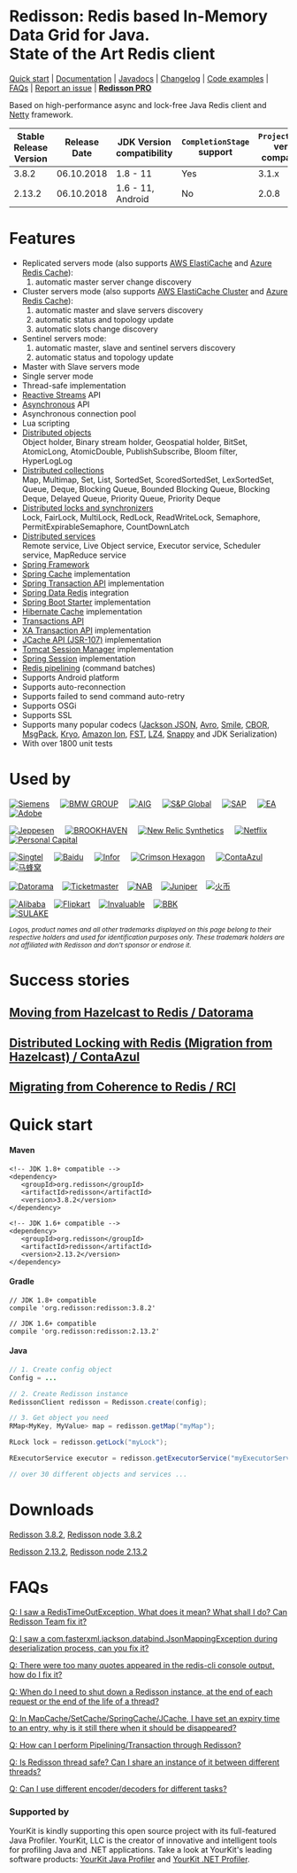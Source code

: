 Redisson: Redis based In-Memory Data Grid for Java.<br/> State of the Art Redis client
====
[Quick start](https://github.com/redisson/redisson#quick-start) | [Documentation](https://github.com/redisson/redisson/wiki) | [Javadocs](http://www.javadoc.io/doc/org.redisson/redisson/3.8.2) | [Changelog](https://github.com/redisson/redisson/blob/master/CHANGELOG.md) | [Code examples](https://github.com/redisson/redisson-examples) | [FAQs](https://github.com/redisson/redisson/wiki/16.-FAQ) | [Report an issue](https://github.com/redisson/redisson/issues/new) | **[Redisson PRO](https://redisson.pro)**

Based on high-performance async and lock-free Java Redis client and [Netty](http://netty.io) framework.  

| Stable <br/> Release Version | Release Date | JDK Version<br/> compatibility | `CompletionStage` <br/> support | `ProjectReactor` version<br/> compatibility |
| ------------- | ------------- | ------------| -----------| -----------|
| 3.8.2  | 06.10.2018 | 1.8 - 11 | Yes | 3.1.x |
| 2.13.2 | 06.10.2018 | 1.6 - 11, Android | No | 2.0.8 |


Features
================================
* Replicated servers mode (also supports [AWS ElastiCache](http://docs.aws.amazon.com/AmazonElastiCache/latest/UserGuide/Replication.html) and [Azure Redis Cache](https://azure.microsoft.com/en-us/services/cache/)):
    1. automatic master server change discovery
* Cluster servers mode (also supports [AWS ElastiCache Cluster](http://docs.aws.amazon.com/AmazonElastiCache/latest/UserGuide/Clusters.html) and [Azure Redis Cache](https://azure.microsoft.com/en-us/services/cache/)):
    1. automatic master and slave servers discovery
    2. automatic status and topology update
    3. automatic slots change discovery
* Sentinel servers mode: 
    1. automatic master, slave and sentinel servers discovery
    2. automatic status and topology update
* Master with Slave servers mode  
* Single server mode  
* Thread-safe implementation  
* [Reactive Streams](https://github.com/redisson/redisson/wiki/3.-operations-execution#32-reactive-way) API  
* [Asynchronous](https://github.com/redisson/redisson/wiki/3.-operations-execution#31-async-way) API  
* Asynchronous connection pool  
* Lua scripting  
* [Distributed objects](https://github.com/redisson/redisson/wiki/6.-Distributed-objects)  
    Object holder, Binary stream holder, Geospatial holder, BitSet, AtomicLong, AtomicDouble, PublishSubscribe,
    Bloom filter, HyperLogLog
* [Distributed collections](https://github.com/redisson/redisson/wiki/7.-Distributed-collections)  
    Map, Multimap, Set, List, SortedSet, ScoredSortedSet, LexSortedSet, Queue, Deque, Blocking Queue, Bounded Blocking Queue, Blocking Deque, Delayed Queue, Priority Queue, Priority Deque
* [Distributed locks and synchronizers](https://github.com/redisson/redisson/wiki/8.-Distributed-locks-and-synchronizers)  
    Lock, FairLock, MultiLock, RedLock, ReadWriteLock, Semaphore, PermitExpirableSemaphore, CountDownLatch
* [Distributed services](https://github.com/redisson/redisson/wiki/9.-distributed-services)  
    Remote service, Live Object service, Executor service, Scheduler service, MapReduce service
* [Spring Framework](https://github.com/redisson/redisson/wiki/14.-Integration%20with%20frameworks#141-spring-framework)
* [Spring Cache](https://github.com/redisson/redisson/wiki/14.-Integration%20with%20frameworks/#142-spring-cache) implementation
* [Spring Transaction API](https://github.com/redisson/redisson/wiki/14.-Integration-with-frameworks/#147-spring-transaction-manager) implementation
* [Spring Data Redis](https://github.com/redisson/redisson/wiki/14.-Integration-with-frameworks/#148-spring-data-redis) integration
* [Spring Boot Starter](https://github.com/redisson/redisson/wiki/14.-Integration-with-frameworks/#149-spring-boot-starter) implementation
* [Hibernate Cache](https://github.com/redisson/redisson/wiki/14.-Integration%20with%20frameworks/#143-hibernate-cache) implementation
* [Transactions API](https://github.com/redisson/redisson/wiki/10.-Additional-features#104-transactions)
* [XA Transaction API](https://github.com/redisson/redisson/wiki/10.-additional-features/#105-xa-transactions) implementation
* [JCache API (JSR-107)](https://github.com/redisson/redisson/wiki/14.-Integration%20with%20frameworks/#144-jcache-api-jsr-107-implementation) implementation
* [Tomcat Session Manager](https://github.com/redisson/redisson/wiki/14.-Integration%20with%20frameworks#145-tomcat-redis-session-manager) implementation
* [Spring Session](https://github.com/redisson/redisson/wiki/14.-Integration%20with%20frameworks/#146-spring-session) implementation
* [Redis pipelining](https://github.com/redisson/redisson/wiki/10.-additional-features#102-execution-batches-of-commands) (command batches)
* Supports Android platform  
* Supports auto-reconnection  
* Supports failed to send command auto-retry  
* Supports OSGi  
* Supports SSL  
* Supports many popular codecs ([Jackson JSON](https://github.com/FasterXML/jackson), [Avro](http://avro.apache.org/), [Smile](http://wiki.fasterxml.com/SmileFormatSpec), [CBOR](http://cbor.io/), [MsgPack](http://msgpack.org/), [Kryo](https://github.com/EsotericSoftware/kryo), [Amazon Ion](https://amzn.github.io/ion-docs/), [FST](https://github.com/RuedigerMoeller/fast-serialization), [LZ4](https://github.com/jpountz/lz4-java), [Snappy](https://github.com/xerial/snappy-java) and JDK Serialization)
* With over 1800 unit tests  

Used by
================================
[![Siemens](https://redisson.org/assets/logos/client29.png "Siemens")](https://www.siemens.com) &nbsp;&nbsp;&nbsp;
[![BMW GROUP](https://redisson.org/assets/logos/client27.png "BMW GROUP")](https://www.bmwgroup.com) &nbsp;&nbsp;&nbsp;
[![AIG](https://redisson.org/assets/logos/client24.png "AIG")](https://www.aig.com/) &nbsp;&nbsp;&nbsp;
[![S&P Global](https://redisson.org/assets/logos/client20.png "S&P Global")](https://www.spglobal.com/) &nbsp;&nbsp;&nbsp;
[![SAP](https://redisson.org/assets/logos/client12.png "SAP")](http://www.sap.com/) &nbsp;&nbsp;&nbsp;
[![EA](https://redisson.org/assets/logos/client1.png "EA")](http://ea.com/) &nbsp;&nbsp;&nbsp;
[![Adobe](https://redisson.org/assets/logos/client23.png "Adobe")](https://www.adobe.com/)  

[![Jeppesen](https://redisson.org/assets/logos/client25.png "Jeppesen")](https://www.jeppesen.com/) &nbsp;&nbsp;&nbsp;
[![BROOKHAVEN](https://redisson.org/assets/logos/client6.png "Brookhaven National Laboratory")](http://bnl.gov/) &nbsp;&nbsp;&nbsp;
[![New Relic Synthetics](https://redisson.org/assets/logos/client3.png "New Relic Synthetics")](http://newrelic.com/synthetics) &nbsp;&nbsp;&nbsp;
[![Netflix](https://redisson.org/assets/logos/client10.png "Netflix")](https://netflix.com/) &nbsp;&nbsp;&nbsp;
[![Personal Capital](https://redisson.org/assets/logos/client26.png "Personal Capital")](https://www.personalcapital.com)  

[![Singtel](https://redisson.org/assets/logos/client5.png "New Relic Synthetics")](http://singtel.com/) &nbsp;&nbsp;&nbsp;
[![Baidu](https://redisson.org/assets/logos/client2.png "Baidu")](http://baidu.com/) &nbsp;&nbsp;&nbsp;
[![Infor](https://redisson.org/assets/logos/client4.png "Infor")](http://www.infor.com/) &nbsp;&nbsp;&nbsp;
[![Crimson Hexagon](https://redisson.org/assets/logos/client7.png "Crimson Hexagon")](https://www.crimsonhexagon.com/) &nbsp;&nbsp;&nbsp;
[![ContaAzul](https://redisson.org/assets/logos/client18.png "ContaAzul")](https://contaazul.com/)&nbsp;&nbsp;&nbsp;
[![马蜂窝](https://redisson.org/assets/logos/client33.png "马蜂窝")](http://www.mafengwo.cn/)  

[![Datorama](https://redisson.org/assets/logos/client8.png "Datorama")](https://datorama.com/)&nbsp;&nbsp;&nbsp;
[![Ticketmaster](https://redisson.org/assets/logos/client14.png "Ticketmaster")](http://www.ticketmaster.com/)&nbsp;&nbsp;&nbsp;
[![NAB](https://redisson.org/assets/logos/client11.png "NAB")](https://www.nab.com.au/)&nbsp;&nbsp;&nbsp;
[![Juniper](https://redisson.org/assets/logos/client31.png "Juniper")](https://www.juniper.net/)&nbsp;&nbsp;&nbsp;
[![火币](https://redisson.org/assets/logos/client32.png "火币")](https://www.huobi.com/)&nbsp;&nbsp;&nbsp;

[![Alibaba](https://redisson.org/assets/logos/client19.png "Alibaba")](http://www.alibaba-inc.com)&nbsp;&nbsp;&nbsp;
[![Flipkart](https://redisson.org/assets/logos/client21.png "Flipkart")](https://www.flipkart.com/)&nbsp;&nbsp;&nbsp;
[![Invaluable](https://redisson.org/assets/logos/client13.png "Invaluable")](http://www.invaluable.com/)&nbsp;&nbsp;&nbsp;
[![BBK](https://redisson.org/assets/logos/client22.png "BBK")](http://www.gdbbk.com/)  
[![SULAKE](https://redisson.org/assets/logos/client17.png "SULAKE")](http://www.sulake.com/)

<sub><i>Logos, product names and all other trademarks displayed on this page belong to their respective holders and used for identification purposes only. These trademark holders are not affiliated with Redisson and don't sponsor or endrose it.</i></sub>

Success stories
================================

## [Moving from Hazelcast to Redis  /  Datorama](https://engineering.datorama.com/moving-from-hazelcast-to-redis-b90a0769d1cb)  
## [Distributed Locking with Redis (Migration from Hazelcast)  /  ContaAzul](https://carlosbecker.com/posts/distributed-locks-redis/)  
## [Migrating from Coherence to Redis  /  RCI](https://www.youtube.com/watch?v=JF5R2ucKTEg)  


Quick start
===============================

#### Maven 
    <!-- JDK 1.8+ compatible -->
    <dependency>
       <groupId>org.redisson</groupId>
       <artifactId>redisson</artifactId>
       <version>3.8.2</version>
    </dependency>  

    <!-- JDK 1.6+ compatible -->
    <dependency>
       <groupId>org.redisson</groupId>
       <artifactId>redisson</artifactId>
       <version>2.13.2</version>
    </dependency>


#### Gradle
    // JDK 1.8+ compatible
    compile 'org.redisson:redisson:3.8.2'  

    // JDK 1.6+ compatible
    compile 'org.redisson:redisson:2.13.2'

#### Java

```java
// 1. Create config object
Config = ...

// 2. Create Redisson instance
RedissonClient redisson = Redisson.create(config);

// 3. Get object you need
RMap<MyKey, MyValue> map = redisson.getMap("myMap");

RLock lock = redisson.getLock("myLock");

RExecutorService executor = redisson.getExecutorService("myExecutorService");

// over 30 different objects and services ...

```

Downloads
===============================
   
[Redisson 3.8.2](https://repository.sonatype.org/service/local/artifact/maven/redirect?r=central-proxy&g=org.redisson&a=redisson&v=3.8.2&e=jar),
[Redisson node 3.8.2](https://repository.sonatype.org/service/local/artifact/maven/redirect?r=central-proxy&g=org.redisson&a=redisson-all&v=3.8.2&e=jar)  

[Redisson 2.13.2](https://repository.sonatype.org/service/local/artifact/maven/redirect?r=central-proxy&g=org.redisson&a=redisson&v=2.13.2&e=jar),
[Redisson node 2.13.2](https://repository.sonatype.org/service/local/artifact/maven/redirect?r=central-proxy&g=org.redisson&a=redisson-all&v=2.13.2&e=jar)  

FAQs
===============================
[Q: I saw a RedisTimeOutException, What does it mean? What shall I do? Can Redisson Team fix it?](https://github.com/redisson/redisson/wiki/16.-FAQ#q-i-saw-a-redistimeoutexception-what-does-it-mean-what-shall-i-do-can-redisson-team-fix-it)

[Q: I saw a com.fasterxml.jackson.databind.JsonMappingException during deserialization process, can you fix it?](https://github.com/redisson/redisson/wiki/16.-FAQ#q-i-saw-a-comfasterxmljacksondatabindjsonmappingexception-during-deserialization-process-can-you-fix-it)

[Q: There were too many quotes appeared in the redis-cli console output, how do I fix it?](https://github.com/redisson/redisson/wiki/16.-FAQ#q-there-were-too-many-quotes-appeared-in-the-redis-cli-console-output-how-do-i-fix-it)

[Q: When do I need to shut down a Redisson instance, at the end of each request or the end of the life of a thread?](https://github.com/redisson/redisson/wiki/16.-FAQ#q-when-do-i-need-to-shut-down-a-redisson-instance-at-the-end-of-each-request-or-the-end-of-the-life-of-a-thread)

[Q: In MapCache/SetCache/SpringCache/JCache, I have set an expiry time to an entry, why is it still there when it should be disappeared?](https://github.com/redisson/redisson/wiki/16.-FAQ#q-in-mapcachesetcachespringcachejcache-i-have-set-an-expiry-time-to-an-entry-why-is-it-still-there-when-it-should-be-disappeared)

[Q: How can I perform Pipelining/Transaction through Redisson?](https://github.com/redisson/redisson/wiki/16.-FAQ#q-how-can-i-perform-pipeliningtransaction-through-redisson)

[Q: Is Redisson thread safe? Can I share an instance of it between different threads?](https://github.com/redisson/redisson/wiki/16.-FAQ#q-is-redisson-thread-safe-can-i-share-an-instance-of-it-between-different-threads)

[Q: Can I use different encoder/decoders for different tasks?](https://github.com/redisson/redisson/wiki/16.-FAQ#q-can-i-use-different-encoderdecoders-for-different-tasks)

### Supported by

YourKit is kindly supporting this open source project with its full-featured Java Profiler.
YourKit, LLC is the creator of innovative and intelligent tools for profiling
Java and .NET applications. Take a look at YourKit's leading software products:
<a href="http://www.yourkit.com/java/profiler/index.jsp">YourKit Java Profiler</a> and
<a href="http://www.yourkit.com/.net/profiler/index.jsp">YourKit .NET Profiler</a>.
